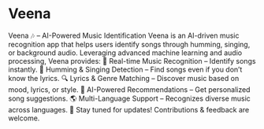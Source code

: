 # Veena
 Veena 🎶 – AI-Powered Music Identification Veena is an AI-driven music recognition app that helps users identify songs through humming, singing, or background audio. Leveraging advanced machine learning and audio processing, Veena provides:  🎵 Real-time Music Recognition – Identify songs instantly.  🎤 Humming & Singing Detection – Find songs even if you don’t know the lyrics.  🔍 Lyrics & Genre Matching – Discover music based on mood, lyrics, or style.  🤖 AI-Powered Recommendations – Get personalized song suggestions.  🌎 Multi-Language Support – Recognizes diverse music across languages.  🚀 Stay tuned for updates! Contributions & feedback are welcome.
